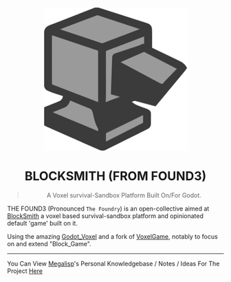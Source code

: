 <p align="center">
  <img src="logo.png" alt="Blocksmith Logo." height=333>
</p>


<h1 align="center">BLOCKSMITH (FROM FOUND3)</h1>

<blockquote>
  <p align="center">A Voxel survival-Sandbox Platform Built On/For Godot.</p>
</blockquote>


THE FOUND3 (Pronounced `The Foundry`) is an open-collective aimed at [BlockSmith](https://github.com/found3/blocksmith) a voxel based survival-sandbox platform and opinionated default 'game' built on it. 


Using the amazing [Godot_Voxel](https://github.com/Zylann/godot_voxel) and a fork of [VoxelGame](https://github.com/Zylann/voxelgame), notably to focus on and extend "Block_Game".

---

You Can View [Megalisp](https://github.com/megalisp)'s Personal Knowledgebase / Notes / Ideas For The Project [Here](https://megalisp.github.io/vault-ice3/index.html)
